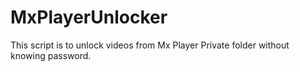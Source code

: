 # MxPlayerUnlocker
This script is to unlock videos from Mx Player Private folder without knowing password.
